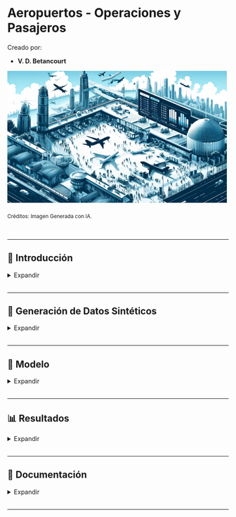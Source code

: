 # Aeropuertos - Operaciones y Pasajeros



Creado por:

*  **V. D. Betancourt**


<img src="https://github.com/vbleal/Airports/blob/main/_Aero_Operations/Imag/DE_Aero_Op.png" width="500" height="300">

<sub>Créditos: Imagen Generada con IA.</sub>




<br>

---

## 📃 Introducción


<details>
<summary>Expandir </summary>

<br>


### 🎯 Objetivo


El presente proyecto tiene por objetivo analizar los **datos operativos** presentados en distintos aeropuertos, lo cual incluye operaciones comerciales y generales, así como el flujo de pasajeros, el número de aerolíneas, y los destinos nacionales e internacionales. 

Adicionalmente, se propone un modelo para obtener **predicciones** sobre el comportamiento de esta operativa. Dicho modelo está basado en **Redes Neuronales (Neural Networks)**.


<br>

### 📄 Descripción

El análisis de la operativa en distintos aeropuertos depende de la información disponible y la calidad de la misma.

En ese proyecto se han creado **datos sintéticos** que constan de **11 variables (columnas)**, para un período parametrizable de fechas mensuales.


  
</details>





<br>

---
## 🧪 Generación de Datos Sintéticos

<details>
<summary>Expandir </summary>

<br>

Se creará un dataset llamado **`datos_aeropuertos.csv`**, que contendrá **"datos sintéticos"** (generados aleatoriamente) con los siguientes 11 campos (columnas):

* **`'fecha'`**: Es la fecha de cada registro (fila) que comprenderá el rango del **`'2022-03-31'`** al **`'2024-03-31'`**, y siempre corresponderán a las fechas del último día del mes.

* **`'nombre_aeropuerto'`**: Se refiere al nombre del aeropuerto, el cual, para simplificar este análisis, corresponderán a 12 nombres de la forma: **`'Aeropuerto_1'`**, **`'Aeropuerto_2'`**, ..., **`'Aeopuerto_12'`**.

* **`'tipo_aeropuerto'`**: Se considerarán solamente aeropuertos del tipo **`'Internacional'`**.

* **`'numero_aerolineas'`**: Será un número aleatorio entre 5 y 20 aerolíneas.

* '**`destinos_nacionales'`**: Será un número aleatorio entre 5 y 30 destinos nacionales.

* **`'destinos_internacionales'`**: Será un número aleatorio entre 1 y 10 destinos internacionales.

* **`'destinos_total'`**: Es la suma de '**`destinos_nacionales'`** y **`'destinos_internacionales'`**.

* **`'Operaciones_comercial'`**: Será un número aleatorio entre 1,000 y 50,000.

* **`'Operaciones_general'`**: Será un número aleatorio entre 100 y 5,000.

* **`'pasajeros_comercial'`**: Será un número aleatorio entre 100,000 y 5,000,000.

* **`'pasajeros_general'`**: Será un número aleatorio entre 1000 y 15,000.



  
</details>






<br>

---
## 🧮 Modelo

<details>
<summary>Expandir </summary>

<br>


  
</details>






<br>

---
##  📊 Resultados

<details>
<summary>Expandir </summary>

<br>


* **Operaciones Comerciales por Mees**

<img src="https://github.com/vbleal/Airports/blob/main/_Aero_Operations/Imag/Operaciones_Comerciales_Subplots_Meses.png" width="700" height="500">

<br>
<br>






* **Operaciones Comerciales Outliers**

<img src="https://github.com/vbleal/Airports/blob/main/_Aero_Operations/Imag/Operaciones_Comerciales_Outliers.png" width="700" height="500">

<br>
<br>




* **Operaciones Comerciales Tendencia**

<img src="https://github.com/vbleal/Airports/blob/main/_Aero_Operations/Imag/Operaciones_Comerciales_Tendencia.png" width="700" height="500">

<br>
<br>





* **Pasajeros Comerciales por Mes**

<img src="https://github.com/vbleal/Airports/blob/main/_Aero_Operations/Imag/Pasajeros_Comerciales_Subplots_Meses.png" width="700" height="500">

<br>
<br>






* **Pasajeros Comerciales Tendencia**

<img src="https://github.com/vbleal/Airports/blob/main/_Aero_Operations/Imag/Pasajeros_Comerciales_Tendencia.png" width="700" height="500">

<br>
<br>







* **Pronóstico Operaciones Comerciales**

<img src="https://github.com/vbleal/Airports/blob/main/_Aero_Operations/Imag/Forecast_Operaciones_Comerciales.png" width="700" height="500">







  
</details>








<br>

---
## 💼 Documentación

<details>
<summary>Expandir </summary>

<br>

[Reporte: Operaciones y Pasajeros](https://github.com/vbleal/Airports/blob/main/_Aero_Operations/Report/GH_Aeropuertos%20-%20Operaciones%20y%20Pasajeros.pdf)

  
</details>


<br>

---
